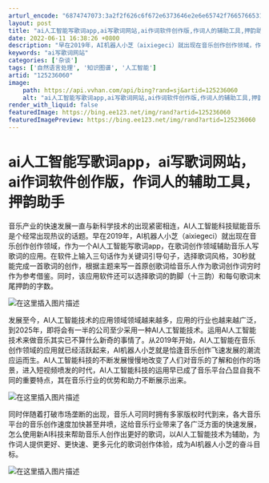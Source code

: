 ```yaml
---
arturl_encode: "6874747073:3a2f2f626c6f672e6373646e2e6e65742f766576653138382f:61727469636c652f64657461696c732f313235323336303630"
layout: post
title: "ai人工智能写歌词app,ai写歌词网站,ai作词软件创作版,作词人的辅助工具,押韵助手"
date: 2022-06-11 16:38:26 +0800
description: "早在2019年，AI机器人小芝（aixiegeci）就出现在音乐创作创作领域，作为一个AI人工智能写"
keywords: "ai写歌词网站"
categories: ['杂谈']
tags: ['自然语言处理', '知识图谱', '人工智能']
artid: "125236060"
image:
    path: https://api.vvhan.com/api/bing?rand=sj&artid=125236060
    alt: "ai人工智能写歌词app,ai写歌词网站,ai作词软件创作版,作词人的辅助工具,押韵助手"
render_with_liquid: false
featuredImage: https://bing.ee123.net/img/rand?artid=125236060
featuredImagePreview: https://bing.ee123.net/img/rand?artid=125236060
---
```


# ai人工智能写歌词app，ai写歌词网站，ai作词软件创作版，作词人的辅助工具，押韵助手

音乐产业的快速发展一直与新科学技术的出现紧密相连，AI人工智能科技赋能音乐是个经常出现热议的话题。早在2019年，AI机器人小芝（aixiegeci）就出现在音乐创作创作领域，作为一个AI人工智能写歌词app，在歌词创作领域辅助音乐人写歌词的应用。在软件上输入三句话作为关键词引导句子，选择歌词风格，30秒就能完成一首歌词的创作，根据主题来写一首原创歌词给音乐人作为歌词创作词穷时作为参考借鉴。同时，该应用软件还可以选择歌词的韵脚（十三韵）和每句歌词末尾押韵的字数。

![在这里插入图片描述](https://i-blog.csdnimg.cn/blog_migrate/84bd4a296b2ae83358178faab72dfee1.jpeg#pic_center)

发展至今，AI人工智能技术的应用领域领域越来越多，应用的行业也越来越广泛，到2025年，即将会有一半的公司至少采用一种AI人工智能技术。运用AI人工智能技术来做音乐其实已不算什么新奇的事情了。从2019年开始，AI人工智能在音乐创作领域的应用就已经活跃起来，AI机器人小芝就是恰逢音乐创作飞速发展的潮流应运而生。AI人工智能科技的不断发展慢慢地改变了人们对音乐的了解和创作的场景，进入短视频喷发的时代，AI人工智能科技的运用早已成了音乐平台凸显自我不同的重要特点，其在音乐行业的优势和助力不断展示出来。

![在这里插入图片描述](https://i-blog.csdnimg.cn/blog_migrate/a8e82d0597a7379c94e0a02d402b99e7.jpeg#pic_center)

同时伴随着打破市场垄断的出现，音乐人可同时拥有多家版权时代到来，各大音乐平台的音乐创作速度加快甚至井喷，这给音乐行业带来了各广泛方面的快速发展，怎么使用新AI科技来帮助音乐人创作出更好的歌词，以AI人工智能技术为辅助，为作词人提供更好、更快速、更多元化的歌词创作体验，成为AI机器人小芝的奋斗目标。

![在这里插入图片描述](https://i-blog.csdnimg.cn/blog_migrate/1e288ebd06d68afd80b7d0d644dc2cff.jpeg#pic_center)